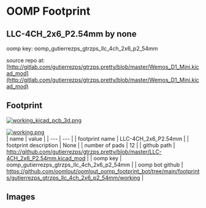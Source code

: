 # OOMP Footprint  
## LLC-4CH_2x6_P2.54mm  by none  
  
oomp key: oomp_gutierrezps_gtrzps_llc_4ch_2x6_p2_54mm  
  
source repo at: [http://gitlab.com/gutierrezps/gtrzps.pretty/blob/master/Wemos_D1_Mini.kicad_mod](http://gitlab.com/gutierrezps/gtrzps.pretty/blob/master/Wemos_D1_Mini.kicad_mod)  
## Footprint  
  
[![working_kicad_pcb_3d.png](working_kicad_pcb_3d_600.png)](working_kicad_pcb_3d.png)  
  
[![working.png](working_600.png)](working.png)  
| name | value | 
| --- | --- | 
| footprint name | LLC-4CH_2x6_P2.54mm | 
| footprint description | None | 
| number of pads | 12 | 
| github path | http://github.com/gutierrezps/gtrzps.pretty/blob/master/LLC-4CH_2x6_P2.54mm.kicad_mod | 
| oomp key | oomp_gutierrezps_gtrzps_llc_4ch_2x6_p2_54mm | 
| oomp bot github | https://github.com/oomlout/oomlout_oomp_footprint_bot/tree/main/footprints/gutierrezps_gtrzps_llc_4ch_2x6_p2_54mm/working | 
## Images  
